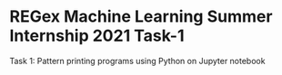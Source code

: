 <h1>REGex Machine Learning Summer Internship 2021 Task-1</h1>
Task 1: Pattern printing programs using Python on Jupyter notebook
